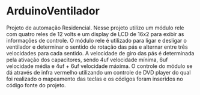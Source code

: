 ArduinoVentilador
=================

Projeto de automação Residencial.
Nesse projeto utilizo um módulo rele com quatro reles de 12 volts e um display de LCD de 16x2 para exibir as informações de controle.
O módulo rele é utilizado para ligar e desligar o ventilador e determinar o sentido de rotação das pás e alternar entre três velocidades para cada sentido.
A velocidade de giro das pás é determinada pela ativação dos capacitores, sendo 4uf velocidade mínima, 6uf velocidade média e 4uf + 6uf velocidade máxima.
O controle do módulo se dá através de infra vermelho utilizando um controle de DVD player do qual foi realizado o mapeamento das teclas e os códigos foram inseridos no código fonte do projeto.
